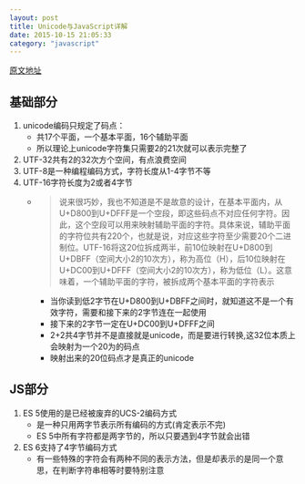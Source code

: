 ```yaml
---
layout: post
title: Unicode与JavaScript详解
date: 2015-10-15 21:05:33
category: "javascript"
--- 
```


[原文地址](http://www.ruanyifeng.com/blog/2014/12/unicode.html)

## 基础部分

1. unicode编码只规定了码点：
	- 共17个平面，一个基本平面，16个辅助平面
	- 所以理论上unicode字符集只需要2的21次就可以表示完整了
2. UTF-32共有2的32次方个空间，有点浪费空间
3. UTF-8是一种编程编码方式，字符长度从1-4字节不等
4. UTF-16字符长度为2或者4字节
	- >说来很巧妙，我也不知道是不是故意的设计，在基本平面内，从U+D800到U+DFFF是一个空段，即这些码点不对应任何字符。因此，这个空段可以用来映射辅助平面的字符。具体来说，辅助平面的字符位共有220个，也就是说，对应这些字符至少需要20个二进制位。UTF-16将这20位拆成两半，前10位映射在U+D800到U+DBFF（空间大小2的10次方），称为高位（H），后10位映射在U+DC00到U+DFFF（空间大小2的10次方），称为低位（L）。这意味着，一个辅助平面的字符，被拆成两个基本平面的字符表示
		+ 当你读到低2字节在U+D800到U+DBFF之间时，就知道这不是一个有效字符，需要和接下来的2字节连在一起使用
		+ 接下来的2字节一定在U+DC00到U+DFFF之间
		+ 2+2共4字节并不是直接就是unicode，而是要进行转换,这32位本质上会映射为一个20为的码点
		+ 映射出来的20位码点才是真正的unicode

## JS部分

1. ES 5使用的是已经被废弃的UCS-2编码方式
	- 是一种只用两字节表示所有编码的方式(肯定表示不完)
	- ES 5中所有字符都是两字节的，所以只要遇到4字节就会出错
2. ES 6支持了4字节编码方式
	- 有一些特殊的字符会有两种不同的表示方法，但是却表示的是同一个意思，在判断字符串相等时要特别注意